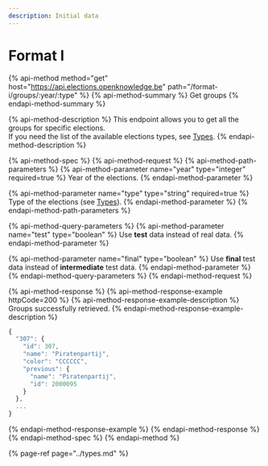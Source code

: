 ```yaml
---
description: Initial data
---
```


# Format I

{% api-method method="get" host="https://api.elections.openknowledge.be" path="/format-i/groups/:year/:type" %}
{% api-method-summary %}
Get groups
{% endapi-method-summary %}

{% api-method-description %}
This endpoint allows you to get all the groups for specific elections.  
If you need the list of the available elections types, see [Types](../types/).
{% endapi-method-description %}

{% api-method-spec %}
{% api-method-request %}
{% api-method-path-parameters %}
{% api-method-parameter name="year" type="integer" required=true %}
Year of the elections.
{% endapi-method-parameter %}

{% api-method-parameter name="type" type="string" required=true %}
Type of the elections \(see [Types](../types/)\).
{% endapi-method-parameter %}
{% endapi-method-path-parameters %}

{% api-method-query-parameters %}
{% api-method-parameter name="test" type="boolean" %}
Use **test** data instead of real data.
{% endapi-method-parameter %}

{% api-method-parameter name="final" type="boolean" %}
Use **final** test data instead of **intermediate** test data.
{% endapi-method-parameter %}
{% endapi-method-query-parameters %}
{% endapi-method-request %}

{% api-method-response %}
{% api-method-response-example httpCode=200 %}
{% api-method-response-example-description %}
Groups successfully retrieved.
{% endapi-method-response-example-description %}

```javascript
{
  "307": {
    "id": 307,
    "name": "Piratenpartij",
    "color": "CCCCCC",
    "previous": {
      "name": "Piratenpartij",
      "id": 2000095
    }
  },
  ...
}
```
{% endapi-method-response-example %}
{% endapi-method-response %}
{% endapi-method-spec %}
{% endapi-method %}

{% page-ref page="../types.md" %}


